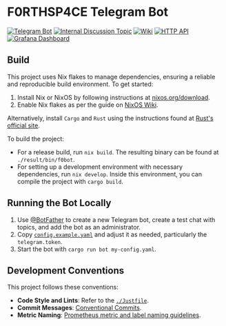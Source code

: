 # F0RTHSP4CE Telegram Bot

<p>
<a href="https://t.me/tar_f0_bot"><img alt="Telegram Bot" src="https://img.shields.io/badge/Telegram-%40tar__f0__bot-blue?logo=telegram"></a>
<a href="https://t.me/c/1900643629/7882"><img alt="Internal Discussion Topic" src="https://img.shields.io/badge/Internal_Discussion_Topic-Internal_issue_bot-blue?logo=data%3Aimage%2Fgif%3Bbase64%2CR0lGODlhEAAQAPQBAAAAAAEBASoUBQENN0sLA28TA05REn9%2BGwEVUQIaY4kYBLJICX6CGYuKHZ2cIbmaKamqIv%2BhHtTSK%2FP0MgIkijMviAAAAAAAAAAAAAAAAAAAAAAAAAAAAAAAAAAAAAAAACH5BAEAAAAALAAAAAAQABAAAAVWICCOQRmMKGmuKRAka3ySAwXLs2siFIKLsgRFppPVBrhkJRkrLCIPA7OgCDQmDImgVCQoCAEDRCJxcHWFQkkwmUhNIwHYdJ00pCicQzI55FRELYB%2FIiEAOw%3D%3D"></a>
<a href="https://wiki.f0rth.space/en/residents/telegram-bot"><img alt="Wiki" src="https://img.shields.io/badge/Wiki-Project_Page-blue?logo=wikidotjs"></a>
<a href="http://10.0.24.18:42777"><img alt="HTTP API" src="https://img.shields.io/badge/HTTP_API-10.0.24.18%3A42777-blue?logo=openapiinitiative"></a>
<a href="https://grafana.lo.f0rth.space/d/cbdbf909-7f4d-409b-9e6d-07dff89b3a10/botka"><img alt="Grafana Dashboard" src="https://img.shields.io/badge/Grafana_Dashboard-Botka-blue?logo=grafana"></a>
<img alt "License: Unlicense OR MIT" src="https://img.shields.io/badge/License-Unlicense%20OR%20MIT-blue?logo=unlicense">
</p>

## Build

This project uses Nix flakes to manage dependencies, ensuring a reliable and reproducible build environment. To get started:

1. Install Nix or NixOS by following instructions at [nixos.org/download](https://nixos.org/download).
2. Enable Nix flakes as per the guide on [NixOS Wiki](https://nixos.wiki/wiki/Flakes#Enable_flakes).

Alternatively, install `Cargo` and `Rust` using the instructions found at [Rust's official site](https://doc.rust-lang.org/cargo/getting-started/installation.html).

To build the project:

- For a release build, run `nix build`. The resulting binary can be found at `./result/bin/f0bot`.
- For setting up a development environment with necessary dependencies, run `nix develop`. Inside this environment, you can compile the project with `cargo build`.

## Running the Bot Locally

1. Use [@BotFather](https://t.me/BotFather) to create a new Telegram bot, create a test chat with topics, and add the bot as an administrator.
2. Copy [`config.example.yaml`](./config.example.yaml) and adjust it as needed, particularly the `telegram.token`.
3. Start the bot with `cargo run bot my-config.yaml`.

## Development Conventions

This project follows these conventions:

- **Code Style and Lints**: Refer to the [`./Justfile`](./Justfile).
- **Commit Messages**: [Conventional Commits](https://www.conventionalcommits.org/en/v1.0.0/).
- **Metric Naming**: [Prometheus metric and label naming guidelines](https://prometheus.io/docs/practices/naming/).
